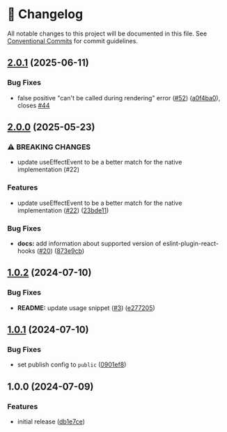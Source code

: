 <!-- markdownlint-disable --><!-- textlint-disable -->

# 📓 Changelog

All notable changes to this project will be documented in this file. See
[Conventional Commits](https://conventionalcommits.org) for commit guidelines.

## [2.0.1](https://github.com/sanity-io/use-effect-event/compare/v2.0.0...v2.0.1) (2025-06-11)

### Bug Fixes

- false positive "can't be called during rendering" error ([#52](https://github.com/sanity-io/use-effect-event/issues/52)) ([a0f4ba0](https://github.com/sanity-io/use-effect-event/commit/a0f4ba0acd488655b3014fa171248bf41d510ddd)), closes [#44](https://github.com/sanity-io/use-effect-event/issues/44)

## [2.0.0](https://github.com/sanity-io/use-effect-event/compare/v1.0.2...v2.0.0) (2025-05-23)

### ⚠ BREAKING CHANGES

- update useEffectEvent to be a better match for the native implementation (#22)

### Features

- update useEffectEvent to be a better match for the native implementation ([#22](https://github.com/sanity-io/use-effect-event/issues/22)) ([23bde11](https://github.com/sanity-io/use-effect-event/commit/23bde11ebd3db42ef1c3d19426afce9dc53b6fef))

### Bug Fixes

- **docs:** add information about supported version of eslint-plugin-react-hooks ([#20](https://github.com/sanity-io/use-effect-event/issues/20)) ([873e9cb](https://github.com/sanity-io/use-effect-event/commit/873e9cb73dc5e1967e1b29fffd4a806df3276c68))

## [1.0.2](https://github.com/sanity-io/use-effect-event/compare/v1.0.1...v1.0.2) (2024-07-10)

### Bug Fixes

- **README:** update usage snippet ([#3](https://github.com/sanity-io/use-effect-event/issues/3)) ([e277205](https://github.com/sanity-io/use-effect-event/commit/e27720561df829e0ac931702bae1899931879df4))

## [1.0.1](https://github.com/sanity-io/use-effect-event/compare/v1.0.0...v1.0.1) (2024-07-10)

### Bug Fixes

- set publish config to `public` ([0901ef8](https://github.com/sanity-io/use-effect-event/commit/0901ef808069c2e29bd523e13b8b95b0dcf118e0))

## 1.0.0 (2024-07-09)

### Features

- initial release ([db1e7ce](https://github.com/sanity-io/use-effect-event/commit/db1e7cec92302a6ec74fb15643bfa40f82b76ce0))
